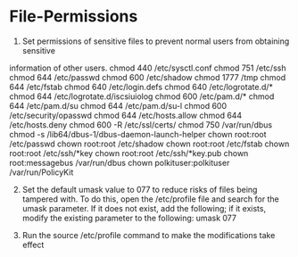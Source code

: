 # File-Permissions

1. Set permissions of sensitive files to prevent normal users from obtaining sensitive


information of other users.
chmod 440 /etc/sysctl.conf
chmod 751 /etc/ssh
chmod 644 /etc/passwd
chmod 600 /etc/shadow
chmod 1777 /tmp
chmod 644 /etc/fstab
chmod 640 /etc/login.defs
chmod 640 /etc/logrotate.d/*
chmod 644 /etc/logrotate.d/iscsiuiolog
chmod 600 /etc/pam.d/*
chmod 644 /etc/pam.d/su
chmod 644 /etc/pam.d/su-l
chmod 600 /etc/security/opasswd
chmod 644 /etc/hosts.allow
chmod 644 /etc/hosts.deny
chmod 600 -R /etc/ssl/certs/
chmod 750 /var/run/dbus
chmod -s /lib64/dbus-1/dbus-daemon-launch-helper
chown root:root /etc/passwd
chown root:root /etc/shadow
chown root:root /etc/fstab
chown root:root /etc/ssh/*key
chown root:root /etc/ssh/*key.pub
chown root:messagebus /var/run/dbus
chown polkituser:polkituser /var/run/PolicyKit


2. Set the default umask value to 077 to reduce risks of files being tampered with. To do
this, open the /etc/profile file and search for the umask parameter. If it does not exist,
add the following; if it exists, modify the existing parameter to the following:
umask 077



3. Run the source /etc/profile command to make the modifications take effect
